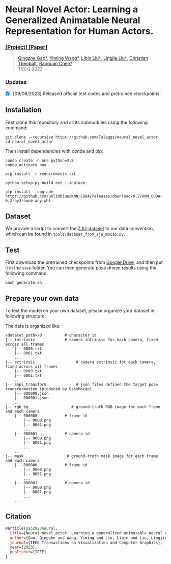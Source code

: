 # Neural Novel Actor: Learning a Generalized Animatable Neural Representation for Human Actors.
### [[Project]](https://talegqz.github.io/neural_novel_actor/)[ [Paper]](https://arxiv.org/abs/2208.11905)

> [Qingzhe Gao*](https://talegqz.github.io/), [Yiming Wang*](https://19reborn.github.io/), [Libin Liu†](http://libliu.info/), [Lingjie Liu†](https://lingjie0206.github.io/), [Christian Theobalt](http://people.mpi-inf.mpg.de/~theobalt/), [Baoquan Chen†](https://cfcs.pku.edu.cn/baoquan/) </br>
> TVCG 2023

<!-- todo:: add demo gif
<img src="docs/demo.gif" height="342"/> -->
### Updates

- [x] [09/06/2023] Released official test codes and pretrained checkpoints!

## Installation

First clone this repository and all its submodules using the following command:
```
git clone --recursive https://github.com/Talegqz/neural_novel_actor
cd neural_novel_actor
```

Then install dependencies with conda and pip:

```
conda create -n nna python=3.8
conda activate nna

pip install -r requirements.txt

python setup.py build_ext --inplace

pip install --upgrade https://github.com/unlimblue/KNN_CUDA/releases/download/0.2/KNN_CUDA-0.2-py3-none-any.whl

```

## Dataset
We provide a script to convert the [ZJU-dataset](https://github.com/zju3dv/neuralbody/blob/master/INSTALL.md#zju-mocap-dataset) to our data convention, which can be found in `tools/dataset_from_zju_mocap.py`.


## Test
First download the pretrained checkpoints from [Google Drive](https://drive.google.com/file/d/17f1TBhlORBJ5a5b_UK2Bp9He47RZrcls/view?usp=sharing), and then put it in the `save` folder. 
You can then generate pose driven results using the following command.

```
bash generate.sh
```

## Prepare your own data
To test the model on your own dataset, please organize your dataset in following structure:


The data is organized like:
```
<dataset_path>/0          # character id
|-- intrinsic             # camera intrinsic for each camera, fixed across all frames 
    |-- 0000.txt
    |-- 0001.txt
    ...
|-- extrinsic                  # camera extrinsic for each camera, fixed across all frames
    |-- 0000.txt
    |-- 0001.txt
    ...
|-- smpl_transform             # json files defined the target pose transformation (produced by EasyMocap) 
    |-- 000000.json       
    |-- 000001.json  
    ...
|-- rgb_bg                   # ground-truth RGB image for each frame and each camera
    |-- 000000            # frame id
        |-- 0000.png
        |-- 0001.png
        ...
    |-- 000001            # camera id
        |-- 0000.png
        |-- 0001.png
        ...
    ...     
|-- mask                   # ground-truth mask image for each frame and each camera
    |-- 000000            # frame id
        |-- 0000.png
        |-- 0001.png
        ...
    |-- 000001            # camera id
        |-- 0000.png
        |-- 0001.png
        ...
    ...     
```

## Citation

```bibtex
@article{gao2023neural,
  title={Neural novel actor: Learning a generalized animatable neural representation for human actors},
  author={Gao, Qingzhe and Wang, Yiming and Liu, Libin and Liu, Lingjie and Theobalt, Christian and Chen, Baoquan},
  journal={IEEE Transactions on Visualization and Computer Graphics},
  year={2023},
  publisher={IEEE}
}
```
